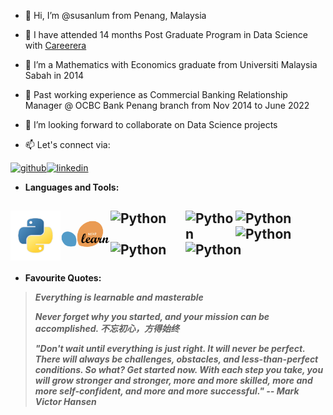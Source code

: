- 👋 Hi, I’m @susanlum from Penang, Malaysia
- 🌱 I have attended 14 months Post Graduate Program in Data Science with [Careerera](https://www.careerera.com/)
- 🌱 I’m a Mathematics with Economics graduate from Universiti Malaysia Sabah in 2014
- 🌱 Past working experience as Commercial Banking Relationship Manager @ OCBC Bank Penang branch from Nov 2014 to June 2022
 
- 💞️ I’m looking forward to collaborate on Data Science projects

- 📫 Let's connect via: 

[![github](https://cloud.githubusercontent.com/assets/17016297/18839843/0e06a67a-83d2-11e6-993a-b35a182500e0.png)][1][![linkedin](https://cloud.githubusercontent.com/assets/17016297/18839848/0fc7e74e-83d2-11e6-8c6a-277fc9d6e067.png)][2]

[1]: http://www.github.com/susanlum
[2]: https://www.linkedin.com/in/lum-poh-poh-susan-04012183/

- **Languages and Tools:**

[<img align="left" alt="Python" width="80px" src="https://raw.githubusercontent.com/github/explore/80688e429a7d4ef2fca1e82350fe8e3517d3494d/topics/python/python.png" />](https://www.python.org/about/) 
[<img align="left" alt="Python" width="80px" src="https://raw.githubusercontent.com/github/explore/80688e429a7d4ef2fca1e82350fe8e3517d3494d/topics/scikit-learn/scikit-learn.png" />](https://scikit-learn.org/stable/)
[<img align="left" alt="Python" width="120px" src="https://upload.wikimedia.org/wikipedia/commons/thumb/3/31/NumPy_logo_2020.svg/1280px-NumPy_logo_2020.svg.png" />](https://numpy.org/)
[<img align="left" alt="Python" width="80px" src="https://flowygo.com/wp-content/uploads/2021/06/pandas-logo-300.png" />](https://pandas.pydata.org/docs/getting_started/index.html)
[<img align="left" alt="Python" width="120px" src="https://matplotlib.org/stable/_images/sphx_glr_logos2_003.png" />](https://matplotlib.org/)
[<img align="left" alt="Python" width="120px" src="https://logos-world.net/wp-content/uploads/2021/10/Tableau-Logo.png" />](https://www.tableau.com/)
[<img align="left" alt="Python" width="120px" src="https://www.pei.com/wp-content/uploads/2016/08/maxresdefaultreduced.jpg" />](https://powerbi.microsoft.com/en-au/)
[<img align="left" alt="Python" width="120px" src="https://www.thesmbguide.com/images/google-data-studio-1024x512-20200915.png" />](https://datastudio.google.com/overview) <br> <br>
-----------------------------------------------------------------------------------------------------------------------------------------------------------------------
<br>


- **Favourite Quotes:**
> ***Everything is learnable and masterable***
> 
> ***Never forget why you started, and your mission can be accomplished. 不忘初心，方得始终***
>
> ***"Don't wait until everything is just right. It will never be perfect. There will always be challenges, obstacles, and less-than-perfect conditions. So what? Get started now. With each step you take, you will grow stronger and stronger, more and more skilled, more and more self-confident, and more and more successful." -- Mark Victor Hansen***



